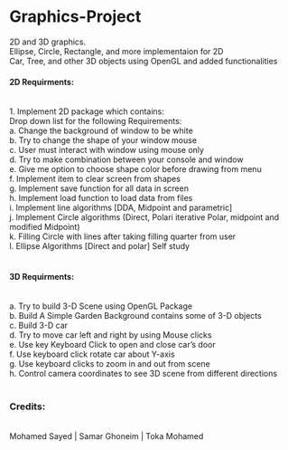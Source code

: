 # Graphics-Project
2D and 3D graphics. <br>
Ellipse, Circle, Rectangle, and more implementaion for 2D<br>
Car, Tree, and other 3D objects using OpenGL and added functionalities <br>
<h4>2D Requirments: </h4><br>
1.	Implement 2D package which contains:<br>
    Drop down list for the following Requirements:<br>
    a.	Change the background of window to be white<br>
    b.	Try to change the shape of your window mouse<br>
    c.	User must interact with window using mouse only <br>
    d.	Try to make combination between your console and window<br> 
    e.	Give me option to choose shape color before drawing from menu<br>
    f.	Implement item to clear screen from shapes<br>
    g.	Implement save function for all data in screen<br> 
    h.	Implement load function to load data from files<br>
    i.	Implement line algorithms [DDA, Midpoint and parametric]<br>
    j.	Implement Circle algorithms (Direct, Polari iterative Polar, midpoint and modified Midpoint)<br>
    k.	Filling Circle with lines after taking filling quarter from user<br>
    l.	Ellipse Algorithms [Direct and polar] Self study<br>
<br>
<h4>3D Requirments:</h4><br>
    a. Try to build 3-D Scene using OpenGL Package<br>
    b. Build A Simple Garden Background contains some of 3-D objects<br>
    c. Build 3-D car<br>
    d. Try to move car left and right by using Mouse clicks<br>
    e. Use key Keyboard Click to open and close car’s door<br>
    f. Use keyboard click rotate car about Y-axis<br>
    g. Use keyboard clicks to zoom in and out from scene<br>
    h. Control camera coordinates to see 3D scene from different directions<br>
<br>
<h3> Credits: </h3><br>
Mohamed Sayed | Samar Ghoneim | Toka Mohamed<br>
